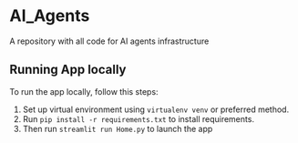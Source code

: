 # AI_Agents
A repository with all code for AI agents infrastructure

## Running App locally
To run the app locally, follow this steps:
1. Set up virtual environment using `virtualenv venv` or preferred method.
2. Run `pip install -r requirements.txt` to install requirements.
3. Then run `streamlit run Home.py` to launch the app